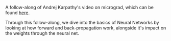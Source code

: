 A follow-along of Andrej Karpathy's video on micrograd, which can be found [here](https://www.youtube.com/watch?v=VMj-3S1tku0&t=268s).

Through this follow-along, we dive into the basics of Neural Networks by looking at how forward and back-propagation work, alongside it's impact on the weights through the neural net.
